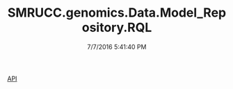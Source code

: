 ﻿---
title: SMRUCC.genomics.Data.Model_Repository.RQL
date: 7/7/2016 5:41:40 PM
---

[API](T-SMRUCC.genomics.Data.Model_Repository.RQL.API.html)
